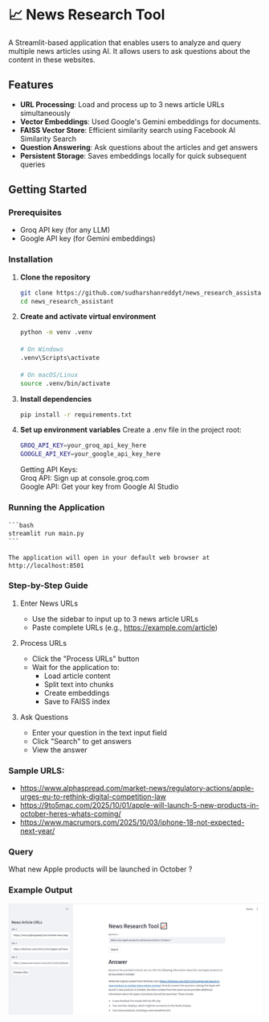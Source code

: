 # 📈 News Research Tool

A Streamlit-based application that enables users to analyze and query multiple news articles using AI. It allows users to ask questions about the content in these websites.

## Features
- **URL Processing**: Load and process up to 3 news article URLs simultaneously
- **Vector Embeddings**: Used Google's Gemini embeddings for documents.
- **FAISS Vector Store**: Efficient similarity search using Facebook AI Similarity Search
- **Question Answering**: Ask questions about the articles and get answers
- **Persistent Storage**: Saves embeddings locally for quick subsequent queries

## Getting Started

### Prerequisites
- Groq API key (for any LLM)
- Google API key (for Gemini embeddings)

### Installation

1. **Clone the repository**
    ```bash
    git clone https://github.com/sudharshanreddyt/news_research_assistant.git
    cd news_research_assistant
    ```

2. **Create and activate virtual environment**
    ```bash
    python -m venv .venv
   
    # On Windows
    .venv\Scripts\activate
   
    # On macOS/Linux
    source .venv/bin/activate 
    ```

3. **Install dependencies**
    ```bash
    pip install -r requirements.txt
    ```

4. **Set up environment variables**
    Create a .env file in the project root:
    ```bash
    GROQ_API_KEY=your_groq_api_key_here
    GOOGLE_API_KEY=your_google_api_key_here
    ```

    Getting API Keys:  
    Groq API: Sign up at console.groq.com  
    Google API: Get your key from Google AI Studio


### Running the Application
    ```bash
    streamlit run main.py
    ```  
    
    The application will open in your default web browser at http://localhost:8501

### Step-by-Step Guide

1. Enter News URLs
    - Use the sidebar to input up to 3 news article URLs
    - Paste complete URLs (e.g., https://example.com/article)

2. Process URLs
    - Click the "Process URLs" button
    - Wait for the application to:
        - Load article content
        - Split text into chunks
        - Create embeddings
        - Save to FAISS index

3. Ask Questions
    - Enter your question in the text input field
    - Click "Search" to get answers
    - View the answer


### Sample URLS:
- https://www.alphaspread.com/market-news/regulatory-actions/apple-urges-eu-to-rethink-digital-competition-law
- https://9to5mac.com/2025/10/01/apple-will-launch-5-new-products-in-october-heres-whats-coming/
- https://www.macrumors.com/2025/10/03/iphone-18-not-expected-next-year/

### Query
What new Apple products will be launched in October ?

### Example Output
![alt text](/outputs/image.png)